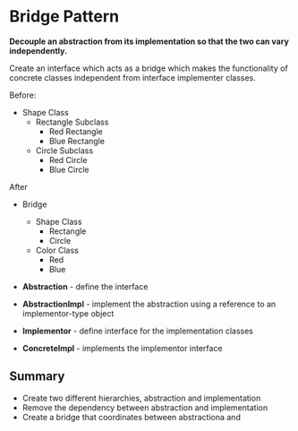 # Bridge Pattern

**Decouple an abstraction from its implementation so that the two can vary independently.**

Create an interface which acts as a bridge which makes the functionality of concrete classes independent from interface implementer classes.    

Before:

* Shape Class
  * Rectangle Subclass
    * Red Rectangle
    * Blue Rectangle
  * Circle Subclass
    * Red Circle
    * Blue Circle

After

* Bridge
  * Shape Class
    * Rectangle
    * Circle
  * Color Class
    * Red
    * Blue

* **Abstraction** - define the interface
* **AbstractionImpl** - implement the abstraction using a reference to an implementor-type object
* **Implementor** - define interface for the implementation classes
* **ConcreteImpl** - implements the implementor interface

## Summary

* Create two different hierarchies, abstraction and implementation
* Remove the dependency between abstraction and implementation
* Create a bridge that coordinates between abstractiona and

